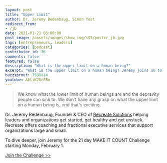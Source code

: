 ```yaml
---
layout: post
title: "Upper Limit"
author: Dr. Jeremy Bedenbaug, Simon Yost
redirect_from:
- /jb
date: 2021-01-21 05:00:00
post_image: /assets/images/show_img/s03/poster_jb.jpg
tags: [entrepreneurs, leaders]
categories: [podcast]
contributor_id: 36
comments: false
featured: false
description: "What is the upper limit on a human being?"
excerpt: "What is the upper limit on a human being? Jeremy joins us to discuss this question and many others."
buzzsprout: 7568824
youtube: A6tiK2GrFRo
---
```

<blockquote>
We know what the lower limit of human beings are and the depravity people can sink to. We don't have any grasp on what the upper limit on a human being is, and that's exciting.
</blockquote>

<p>Dr. Jeremy Bedenbaug, Founder & CEO of <a href="https://www.recreate-solutions.com/" target="_blank">Recreate Solutions</a> helping leaders and organizations get started, get healthy and get unstuck. Recreate offers coaching and fractional executive services that support organizations large and small.</p>

<p>To dive deeper, join Jeremy for the 21 day MAKE IT COUNT Challenge starting Monday, February 1.</p>

<p class="mb-5 pb-5">
<a class="btn btn-secondary" href="http://bit.ly/make-it-count-challenge" target="_blank">Join the Challenge >></a>
</p>